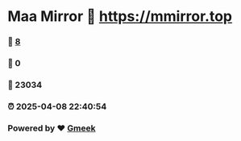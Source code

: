 # Maa Mirror :link: https://mmirror.top 
### :page_facing_up: [8](https://mmirror.top/tag.html) 
### :speech_balloon: 0 
### :hibiscus: 23034 
### :alarm_clock: 2025-04-08 22:40:54 
### Powered by :heart: [Gmeek](https://github.com/Meekdai/Gmeek)
